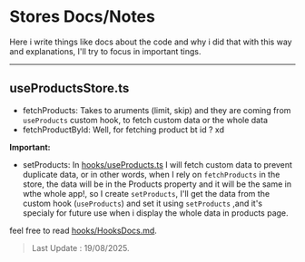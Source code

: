 # Stores Docs/Notes

Here i write things like docs about the code and why i did that with this way and explanations, I'll try to focus in important tings.

---

## useProductsStore.ts

- fetchProducts: Takes to aruments (limit, skip) and they are coming from `useProducts` custom hook, to fetch custom data or the whole data
- fetchProductById: Well, for fetching product bt id ? xd

**Important:**

- setProducts: In [hooks/useProducts.ts](../hooks/useProducts.ts) I will fetch custom data to prevent duplicate data, or in other words, when I rely on `fetchProducts` in the store, the data will be in the Products property and it will be the same in wthe whole app!, so I create `setProducts`, I'll get the data from the custom hook (`useProducts`) and set it using `setProducts` ,and it's specialy for future use when i display the whole data in products page.

feel free to read [hooks/HooksDocs.md](../hooks//HooksDocs.md).

> Last Update : 19/08/2025.
